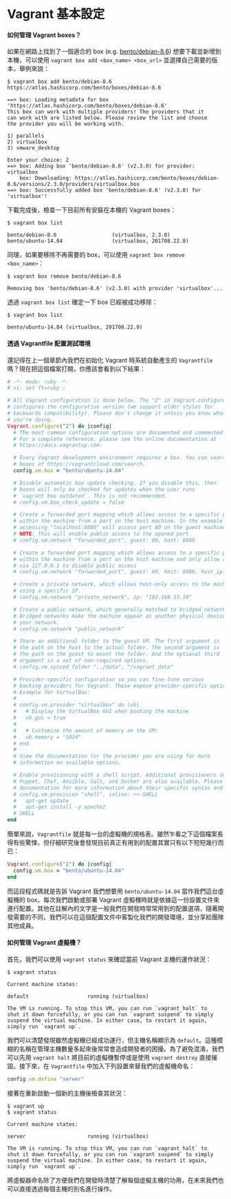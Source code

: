 # Vagrant 基本設定

#### 如何管理 Vagrant boxes？

如果在網路上找到了一個適合的 box (e.g. [bento/debian-8.6](https://atlas.hashicorp.com/bento/boxes/debian-8.6)) 想要下載並新增到本機，可以使用 `vagrant box add <box_name> <box_url>` 並選擇自己需要的版本，舉例來說：

```shell
$ vagrant box add bento/debian-8.6 https://atlas.hashicorp.com/bento/boxes/debian-8.6

==> box: Loading metadata for box 'https://atlas.hashicorp.com/bento/boxes/debian-8.6'
This box can work with multiple providers! The providers that it
can work with are listed below. Please review the list and choose
the provider you will be working with.

1) parallels
2) virtualbox
3) vmware_desktop

Enter your choice: 2
==> box: Adding box 'bento/debian-8.6' (v2.3.0) for provider: virtualbox
    box: Downloading: https://atlas.hashicorp.com/bento/boxes/debian-8.6/versions/2.3.0/providers/virtualbox.box
==> box: Successfully added box 'bento/debian-8.6' (v2.3.0) for 'virtualbox'!
```

下載完成後，檢查一下目前所有安裝在本機的 Vagrant boxes：

```shell
$ vagrant box list

bento/debian-8.6                  (virtualbox, 2.3.0)
bento/ubuntu-14.04                (virtualbox, 201708.22.0)
```

同理，如果要移除不再需要的 box，可以使用 `vagrant box remove <box_name>`：

```shell
$ vagrant box remove bento/debian-8.6

Removing box 'bento/debian-8.6' (v2.3.0) with provider 'virtualbox'...
```

透過 `vagrant box list` 確定一下 box 已經被成功移除：

```shell
$ vagrant box list

bento/ubuntu-14.04 (virtualbox, 201708.22.0)
```

#### 透過 Vagrantfile 配置測試環境

還記得在上一個章節內我們在初始化 Vagrant 時系統自動產生的 `Vagrantfile` 嗎？現在把這個檔案打開，你應該會看到以下結果：

```ruby
# -*- mode: ruby -*-
# vi: set ft=ruby :

# All Vagrant configuration is done below. The "2" in Vagrant.configure
# configures the configuration version (we support older styles for
# backwards compatibility). Please don't change it unless you know what
# you're doing.
Vagrant.configure("2") do |config|
  # The most common configuration options are documented and commented below.
  # For a complete reference, please see the online documentation at
  # https://docs.vagrantup.com.

  # Every Vagrant development environment requires a box. You can search for
  # boxes at https://vagrantcloud.com/search.
  config.vm.box = "bento/ubuntu-14.04"

  # Disable automatic box update checking. If you disable this, then
  # boxes will only be checked for updates when the user runs
  # `vagrant box outdated`. This is not recommended.
  # config.vm.box_check_update = false

  # Create a forwarded port mapping which allows access to a specific port
  # within the machine from a port on the host machine. In the example below,
  # accessing "localhost:8080" will access port 80 on the guest machine.
  # NOTE: This will enable public access to the opened port
  # config.vm.network "forwarded_port", guest: 80, host: 8080

  # Create a forwarded port mapping which allows access to a specific port
  # within the machine from a port on the host machine and only allow access
  # via 127.0.0.1 to disable public access
  # config.vm.network "forwarded_port", guest: 80, host: 8080, host_ip: "127.0.0.1"

  # Create a private network, which allows host-only access to the machine
  # using a specific IP.
  # config.vm.network "private_network", ip: "192.168.33.10"

  # Create a public network, which generally matched to bridged network.
  # Bridged networks make the machine appear as another physical device on
  # your network.
  # config.vm.network "public_network"

  # Share an additional folder to the guest VM. The first argument is
  # the path on the host to the actual folder. The second argument is
  # the path on the guest to mount the folder. And the optional third
  # argument is a set of non-required options.
  # config.vm.synced_folder "../data", "/vagrant_data"

  # Provider-specific configuration so you can fine-tune various
  # backing providers for Vagrant. These expose provider-specific options.
  # Example for VirtualBox:
  #
  # config.vm.provider "virtualbox" do |vb|
  #   # Display the VirtualBox GUI when booting the machine
  #   vb.gui = true
  #
  #   # Customize the amount of memory on the VM:
  #   vb.memory = "1024"
  # end
  #
  # View the documentation for the provider you are using for more
  # information on available options.

  # Enable provisioning with a shell script. Additional provisioners such as
  # Puppet, Chef, Ansible, Salt, and Docker are also available. Please see the
  # documentation for more information about their specific syntax and use.
  # config.vm.provision "shell", inline: <<-SHELL
  #   apt-get update
  #   apt-get install -y apache2
  # SHELL
end
```

簡單來說，`Vagrantfile` 就是每一台的虛擬機的規格表。雖然乍看之下這個檔案長得有些驚悚，但仔細研究後會發現目前真正有用到的配置其實只有以下短短幾行而已：

```ruby
Vagrant.configure("2") do |config|
  config.vm.box = "bento/ubuntu-14.04"
end
```

而這段程式碼就是告訴 Vagrant 我們想要用 `bento/ubuntu-14.04` 當作我們這台虛擬機的 box。每次我們啟動或部署 Vagrant 虛擬機時就是依據這一份設置文件來進行配置。其他在註解內的文字是一般我們在開發時常常用到的配置選項，隨著開發需要的不同，我們可以在這個配置文件中客製化我們的開發環境，並分享給團隊其他成員。

#### 如何管理 Vagrant 虛擬機？

首先，我們可以使用 `vagrant status` 來確認當前 Vagrant 主機的運作狀況：

```shell
$ vagrant status

Current machine states:

default                   running (virtualbox)

The VM is running. To stop this VM, you can run `vagrant halt` to
shut it down forcefully, or you can run `vagrant suspend` to simply
suspend the virtual machine. In either case, to restart it again,
simply run `vagrant up`.
```

我們可以清楚發現雖然虛擬機已經成功運行，但主機名稱顯示為 `default`。這種模糊的名稱在管理主機數量多起來後常常會造成開發者的困擾。為了避免混淆，我們可以先用 `vagrant halt` 將目前的虛擬機暫停或是使用 `vagrant destroy` 直接摧毀。接下來，在 `Vagrantfile` 中加入下列設置來替我們的虛擬機命名：

```ruby
config.vm.define "server"
```

接著在重新啟動一個新的主機後檢查其狀況：

```shell
$ vagrant up
$ vagrant status

Current machine states:

server                    running (virtualbox)

The VM is running. To stop this VM, you can run `vagrant halt` to
shut it down forcefully, or you can run `vagrant suspend` to simply
suspend the virtual machine. In either case, to restart it again,
simply run `vagrant up`.
```

將虛擬器命名除了方便我們在開發時清楚了解每個虛擬主機的功用，在未來我們也可以直接透過每個主機的別名進行操作。

